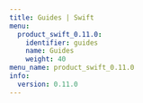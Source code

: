 ```yaml
---
title: Guides | Swift
menu:
  product_swift_0.11.0:
    identifier: guides
    name: Guides
    weight: 40
menu_name: product_swift_0.11.0
info:
  version: 0.11.0
---
```


